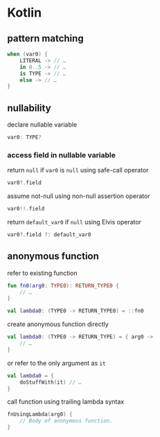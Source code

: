 # Kotlin

## pattern matching

```kotlin
when (var0) {
    LITERAL -> // …
    in 0..5 -> // …
    is TYPE -> // …
    else -> // …
}
```

## nullability

declare nullable variable

```kotlin
var0: TYPE?
```

### access field in nullable variable

return `null` if `var0` is `null` using safe-call operator

```kotlin
var0?.field
```

assume not-null using non-null assertion operator

```kotlin
var0!!.field
```

return `default_var0` if `null` using Elvis operator

```kotlin
var0?.field ?: default_var0
```

## anonymous function

refer to existing function

```kotlin
fun fn0(arg0: TYPE0): RETURN_TYPE0 {
    // …
}

val lambda0: (TYPE0 -> RETURN_TYPE0) = ::fn0
```

create anonymous function directly

```kotlin
val lambda0: (TYPE0 -> RETURN_TYPE) = { arg0 ->
    // …
}
```

or refer to the only argument as `it`

```kotlin
val lambda0 = {
    doStuffWith(it) // …
}
```

call function using trailing lambda syntax

```kotlin
fnUsingLambda(arg0) {
    // Body of anonymous function.
}
```
